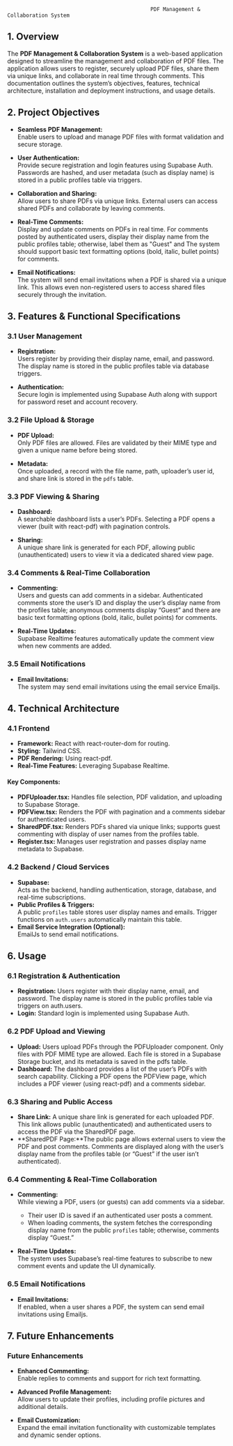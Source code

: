                                                  PDF Management & Collaboration System

## 1. Overview

The **PDF Management & Collaboration System** is a web-based application designed to streamline the management and collaboration of PDF files. The application allows users to register, securely upload PDF files, share them via unique links, and collaborate in real time through comments. This documentation outlines the system’s objectives, features, technical architecture, installation and deployment instructions, and usage details.

## 2. Project Objectives

- **Seamless PDF Management:**  
  Enable users to upload and manage PDF files with format validation and secure storage.
  
- **User Authentication:**  
  Provide secure registration and login features using Supabase Auth. Passwords are hashed, and user metadata (such as display name) is stored in a public profiles table via triggers.

- **Collaboration and Sharing:**  
  Allow users to share PDFs via unique links. External users can access shared PDFs and collaborate by leaving comments.

- **Real-Time Comments:**  
  Display and update comments on PDFs in real time. For comments posted by authenticated users, display their display name from the public profiles table; otherwise, label them as "Guest" and The system should support basic text formatting options (bold, italic, bullet
points) for comments.

- **Email Notifications:**  
  The system will send email invitations when a PDF is shared via a unique link. This allows even non-registered users to access shared files securely through the invitation.

## 3. Features & Functional Specifications

### 3.1 User Management

- **Registration:**  
  Users register by providing their display name, email, and password. The display name is stored in the public profiles table via database triggers.
  
- **Authentication:**  
  Secure login is implemented using Supabase Auth along with support for password reset and account recovery.

### 3.2 File Upload & Storage

- **PDF Upload:**  
  Only PDF files are allowed. Files are validated by their MIME type and given a unique name before being stored.
  
- **Metadata:**  
  Once uploaded, a record with the file name, path, uploader’s user id, and share link is stored in the `pdfs` table.

### 3.3 PDF Viewing & Sharing

- **Dashboard:**  
  A searchable dashboard lists a user’s PDFs. Selecting a PDF opens a viewer (built with react-pdf) with pagination controls.
  
- **Sharing:**  
  A unique share link is generated for each PDF, allowing public (unauthenticated) users to view it via a dedicated shared view page.

### 3.4 Comments & Real-Time Collaboration

- **Commenting:**  
  Users and guests can add comments in a sidebar. Authenticated comments store the user’s ID and display the user’s display name from the profiles table; anonymous comments display “Guest” and there are basic text formatting options (bold, italic, bullet
points) for comments. 
  
- **Real-Time Updates:**  
  Supabase Realtime features automatically update the comment view when new comments are added.

### 3.5 Email Notifications

- **Email Invitations:**  
  The system may send email invitations using the email service Emailjs.
## 4. Technical Architecture

### 4.1 Frontend

- **Framework:** React with react-router-dom for routing.
- **Styling:** Tailwind CSS.
- **PDF Rendering:** Using react-pdf.
- **Real-Time Features:** Leveraging Supabase Realtime.

#### Key Components:
- **PDFUploader.tsx:** Handles file selection, PDF validation, and uploading to Supabase Storage.
- **PDFView.tsx:** Renders the PDF with pagination and a comments sidebar for authenticated users.
- **SharedPDF.tsx:** Renders PDFs shared via unique links; supports guest commenting with display of user names from the profiles table.
- **Register.tsx:** Manages user registration and passes display name metadata to Supabase.

### 4.2 Backend / Cloud Services

- **Supabase:**  
  Acts as the backend, handling authentication, storage, database, and real-time subscriptions.
- **Public Profiles & Triggers:**  
  A public `profiles` table stores user display names and emails. Trigger functions on `auth.users` automatically maintain this table.
- **Email Service Integration (Optional):**  
  EmailJs to send email notifications.


## 6. Usage

### 6.1 Registration & Authentication

- **Registration:** Users register with their display name, email, and password. The display name is stored in the public profiles table via triggers on auth.users.
- **Login:** Standard login is implemented using Supabase Auth.


### 6.2 PDF Upload and Viewing
- **Upload:** Users upload PDFs through the PDFUploader component. Only files with PDF MIME type are allowed. Each file is stored in a Supabase Storage bucket, and its metadata is saved in the pdfs table.
- **Dashboard:** The dashboard provides a list of the user’s PDFs with search capability. Clicking a PDF opens the PDFView page, which includes a PDF viewer (using react-pdf) and a comments sidebar.

### 6.3 Sharing and Public Access
- **Share Link:** A unique share link is generated for each uploaded PDF. This link allows public (unauthenticated) and authenticated users to access the PDF via the SharedPDF page.
- **SharedPDF Page:**The public page allows external users to view the PDF and post comments. Comments are displayed along with the user’s display name from the profiles table (or “Guest” if the user isn’t authenticated).


### 6.4 Commenting & Real-Time Collaboration

- **Commenting:**  
  While viewing a PDF, users (or guests) can add comments via a sidebar.  
  - Their user ID is saved if an authenticated user posts a comment.  
  - When loading comments, the system fetches the corresponding display name from the public `profiles` table; otherwise, comments display “Guest.”

- **Real-Time Updates:**  
  The system uses Supabase’s real-time features to subscribe to new comment events and update the UI dynamically.

### 6.5 Email Notifications

- **Email Invitations:**  
  If enabled, when a user shares a PDF, the system can send email invitations using Emailjs.

## 7. Future Enhancements

### Future Enhancements

- **Enhanced Commenting:**  
  Enable replies to comments and support for rich text formatting.

- **Advanced Profile Management:**  
  Allow users to update their profiles, including profile pictures and additional details.

- **Email Customization:**  
  Expand the email invitation functionality with customizable templates and dynamic sender options.

